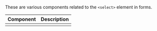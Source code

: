 These are various components related to the `<select>` element in forms.

| Component | Description |
| --------- | ----------- |
| [<ModelSelect />](model-select.md)| |A `react-select` component that provides a select element with data provided by EE models. |